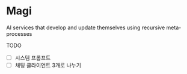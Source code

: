 # Magi

AI services that develop and update themselves using recursive meta-processes

TODO

-   [ ] 시스템 프롬프트
-   [ ] 채팅 클라이언트 3개로 나누기
